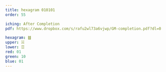 ```yaml
---
title: hexagram 010101
order: 55

iching: After Completion
pdf: https://www.dropbox.com/s/rafu2wl73a6vjwp/GM-completion.pdf?dl=0

hexagram: ䷾
upper: ☵
lower: ☲
red: 01
green: 10
blue: 01
---
```

